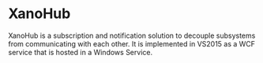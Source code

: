 # XanoHub
XanoHub is a subscription and notification solution to decouple subsystems from communicating with each other. It is implemented in VS2015 as a WCF service that is hosted in a Windows Service. 
